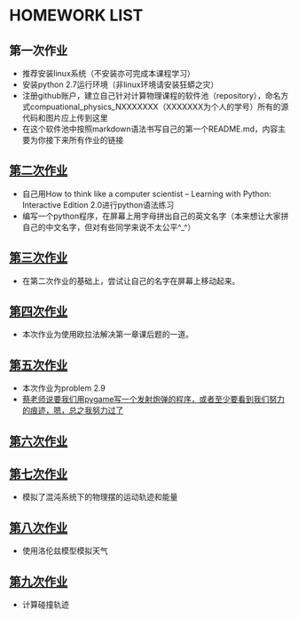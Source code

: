 # HOMEWORK LIST

## 第一次作业
- 推荐安装linux系统（不安装亦可完成本课程学习）
- 安装python 2.7运行环境（非linux环境请安装狂蟒之灾）
- 注册github账户，建立自己针对计算物理课程的软件池（repository），命名方式compuational_physics_NXXXXXXX（XXXXXXX为个人的学号）所有的源代码和图片应上传到这里
- 在这个软件池中按照markdown语法书写自己的第一个README.md，内容主要为你接下来所有作业的链接
## [第二次作业](https://github.com/ZiChenHuang/compuational_physics_N2015301020149/blob/master/%E7%AC%AC%E4%BA%8C%E6%AC%A1%E4%BD%9C%E4%B8%9A.py)
- 自己用How to think like a computer scientist – Learning with Python: Interactive Edition 2.0进行python语法练习
- 编写一个python程序，在屏幕上用字母拼出自己的英文名字（本来想让大家拼自己的中文名字，但对有些同学来说不太公平^_^）
## [第三次作业](https://github.com/ZiChenHuang/computational_physics_N2015301020149/tree/master/%E7%AC%AC%E4%B8%89%E6%AC%A1%E4%BD%9C%E4%B8%9A)
- 在第二次作业的基础上，尝试让自己的名字在屏幕上移动起来。
## [第四次作业](https://www.zybuluo.com/2015301020149/note/901072)
- 本次作业为使用欧拉法解决第一章课后题的一道。
## [第五次作业](https://www.zybuluo.com/2015301020149/note/914321)
- 本次作业为problem 2.9
- [蔡老师说要我们用pygame写一个发射炮弹的程序，或者至少要看到我们努力的痕迹，嗯，总之我努力过了](https://www.zybuluo.com/2015301020149/note/914457)
## [第六次作业](https://www.zybuluo.com/2015301020149/note/920777)
## [第七次作业](https://www.zybuluo.com/2015301020149/note/930677)
- 模拟了混沌系统下的物理摆的运动轨迹和能量
## [第八次作业](https://www.zybuluo.com/2015301020149/note/939300)
- 使用洛伦兹模型模拟天气
## [第九次作业](https://www.zybuluo.com/2015301020149/note/947274)
- 计算碰撞轨迹
